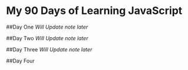 # My 90 Days of Learning JavaScript 

##Day One
*Will Update note later* 

##Day Two
*Will Update note later* 

##Day Three
*Will Update note later* 

##Day Four
